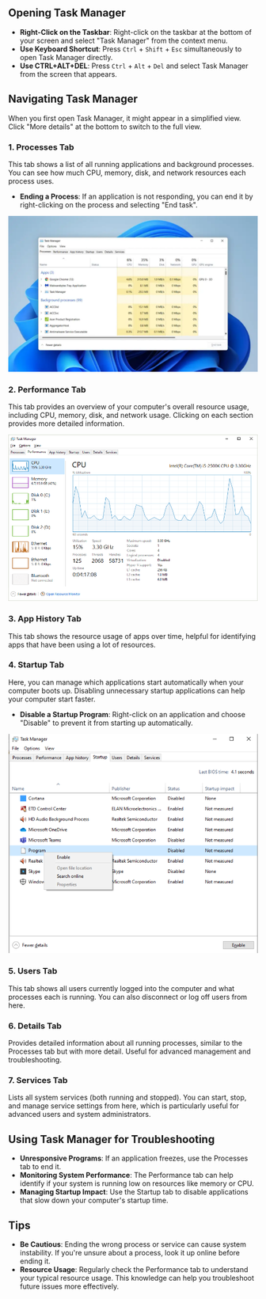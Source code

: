 ## Opening Task Manager

- **Right-Click on the Taskbar**: Right-click on the taskbar at the bottom of your screen and select "Task Manager" from the context menu.
- **Use Keyboard Shortcut**: Press `Ctrl` + `Shift` + `Esc` simultaneously to open Task Manager directly.
- **Use CTRL+ALT+DEL**: Press `Ctrl` + `Alt` + `Del` and select Task Manager from the screen that appears.

## Navigating Task Manager

When you first open Task Manager, it might appear in a simplified view. Click "More details" at the bottom to switch to the full view.

### 1. Processes Tab

This tab shows a list of all running applications and background processes. You can see how much CPU, memory, disk, and network resources each process uses.

- **Ending a Process**: If an application is not responding, you can end it by right-clicking on the process and selecting "End task".


![process](assets/process_tab.png)

### 2. Performance Tab

This tab provides an overview of your computer's overall resource usage, including CPU, memory, disk, and network usage. Clicking on each section provides more detailed information.

![perfomance](assets/performance_tab.png)

### 3. App History Tab

This tab shows the resource usage of apps over time, helpful for identifying apps that have been using a lot of resources.

### 4. Startup Tab

Here, you can manage which applications start automatically when your computer boots up. Disabling unnecessary startup applications can help your computer start faster.

- **Disable a Startup Program**: Right-click on an application and choose "Disable" to prevent it from starting up automatically.

![startup](assets/startup_tab.png)

### 5. Users Tab

This tab shows all users currently logged into the computer and what processes each is running. You can also disconnect or log off users from here.

### 6. Details Tab

Provides detailed information about all running processes, similar to the Processes tab but with more detail. Useful for advanced management and troubleshooting.

### 7. Services Tab

Lists all system services (both running and stopped). You can start, stop, and manage service settings from here, which is particularly useful for advanced users and system administrators.

## Using Task Manager for Troubleshooting

- **Unresponsive Programs**: If an application freezes, use the Processes tab to end it.
- **Monitoring System Performance**: The Performance tab can help identify if your system is running low on resources like memory or CPU.
- **Managing Startup Impact**: Use the Startup tab to disable applications that slow down your computer's startup time.

## Tips

- **Be Cautious**: Ending the wrong process or service can cause system instability. If you're unsure about a process, look it up online before ending it.
- **Resource Usage**: Regularly check the Performance tab to understand your typical resource usage. This knowledge can help you troubleshoot future issues more effectively.
